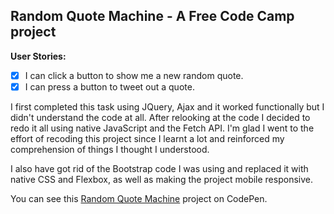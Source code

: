 ## Random Quote Machine -  A Free Code Camp project

**User Stories:**
- [x] I can click a button to show me a new random quote.
- [x] I can press a button to tweet out a quote.

I first completed this task using JQuery, Ajax and it worked functionally but I didn't understand the code at all. After relooking at the code I decided to redo it all using native JavaScript and the Fetch API. I'm glad I went to the effort of recoding this project since I learnt a lot and reinforced my comprehension of things I thought I understood.

I also have got rid of the Bootstrap code I was using and replaced it with native CSS and Flexbox, as well as making the project mobile responsive.

You can see this [Random Quote Machine](https://codepen.io/Pagey/pen/eEXRZy) project on CodePen.
